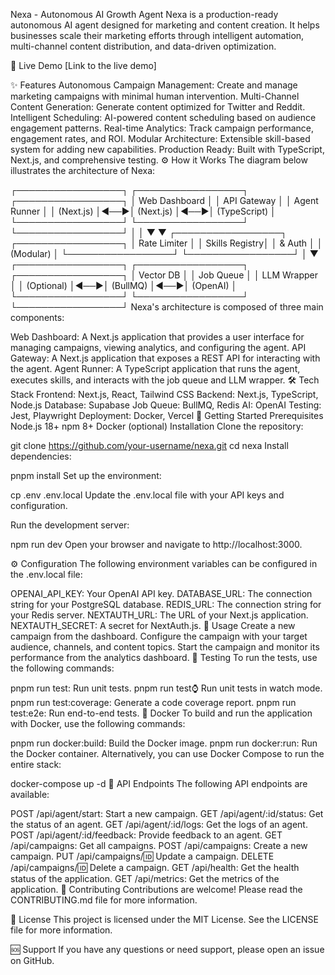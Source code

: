 Nexa - Autonomous AI Growth Agent
Nexa is a production-ready autonomous AI agent designed for marketing and content creation. It helps businesses scale their marketing efforts through intelligent automation, multi-channel content distribution, and data-driven optimization.

🚀 Live Demo
[Link to the live demo]

✨ Features
Autonomous Campaign Management: Create and manage marketing campaigns with minimal human intervention.
Multi-Channel Content Generation: Generate content optimized for Twitter and Reddit.
Intelligent Scheduling: AI-powered content scheduling based on audience engagement patterns.
Real-time Analytics: Track campaign performance, engagement rates, and ROI.
Modular Architecture: Extensible skill-based system for adding new capabilities.
Production Ready: Built with TypeScript, Next.js, and comprehensive testing.
⚙️ How it Works
The diagram below illustrates the architecture of Nexa:

┌─────────────────┐    ┌─────────────────┐    ┌─────────────────┐
│   Web Dashboard │    │   API Gateway   │    │  Agent Runner   │
│   (Next.js)     │◄──►│   (Next.js)     │◄──►│  (TypeScript)   │
└─────────────────┘    └─────────────────┘    └─────────────────┘
                                │                        │
                                ▼                        ▼
                       ┌─────────────────┐    ┌─────────────────┐
                       │   Rate Limiter  │    │  Skills Registry│
                       │   & Auth        │    │  (Modular)      │
                       └─────────────────┘    └─────────────────┘
                                                        │
                                                        ▼
┌─────────────────┐    ┌─────────────────┐    ┌─────────────────┐
│   Vector DB     │    │   Job Queue     │    │   LLM Wrapper   │
│   (Optional)    │◄──►│   (BullMQ)      │◄──►│   (OpenAI)      │
└─────────────────┘    └─────────────────┘    └─────────────────┘
Nexa's architecture is composed of three main components:

Web Dashboard: A Next.js application that provides a user interface for managing campaigns, viewing analytics, and configuring the agent.
API Gateway: A Next.js application that exposes a REST API for interacting with the agent.
Agent Runner: A TypeScript application that runs the agent, executes skills, and interacts with the job queue and LLM wrapper.
🛠️ Tech Stack
Frontend: Next.js, React, Tailwind CSS
Backend: Next.js, TypeScript, Node.js
Database: Supabase
Job Queue: BullMQ, Redis
AI: OpenAI
Testing: Jest, Playwright
Deployment: Docker, Vercel
🏁 Getting Started
Prerequisites
Node.js 18+
npm 8+
Docker (optional)
Installation
Clone the repository:

git clone https://github.com/your-username/nexa.git
cd nexa
Install dependencies:

pnpm install
Set up the environment:

cp .env .env.local
Update the .env.local file with your API keys and configuration.

Run the development server:

npm run dev
Open your browser and navigate to http://localhost:3000.

⚙️ Configuration
The following environment variables can be configured in the .env.local file:

OPENAI_API_KEY: Your OpenAI API key.
DATABASE_URL: The connection string for your PostgreSQL database.
REDIS_URL: The connection string for your Redis server.
NEXTAUTH_URL: The URL of your Next.js application.
NEXTAUTH_SECRET: A secret for NextAuth.js.
📖 Usage
Create a new campaign from the dashboard.
Configure the campaign with your target audience, channels, and content topics.
Start the campaign and monitor its performance from the analytics dashboard.
🧪 Testing
To run the tests, use the following commands:

pnpm run test: Run unit tests.
pnpm run test:watch: Run unit tests in watch mode.
pnpm run test:coverage: Generate a code coverage report.
pnpm run test:e2e: Run end-to-end tests.
🐳 Docker
To build and run the application with Docker, use the following commands:

pnpm run docker:build: Build the Docker image.
pnpm run docker:run: Run the Docker container.
Alternatively, you can use Docker Compose to run the entire stack:

docker-compose up -d
🔗 API Endpoints
The following API endpoints are available:

POST /api/agent/start: Start a new campaign.
GET /api/agent/:id/status: Get the status of an agent.
GET /api/agent/:id/logs: Get the logs of an agent.
POST /api/agent/:id/feedback: Provide feedback to an agent.
GET /api/campaigns: Get all campaigns.
POST /api/campaigns: Create a new campaign.
PUT /api/campaigns/:id: Update a campaign.
DELETE /api/campaigns/:id: Delete a campaign.
GET /api/health: Get the health status of the application.
GET /api/metrics: Get the metrics of the application.
🤝 Contributing
Contributions are welcome! Please read the CONTRIBUTING.md file for more information.

📄 License
This project is licensed under the MIT License. See the LICENSE file for more information.

🆘 Support
If you have any questions or need support, please open an issue on GitHub.